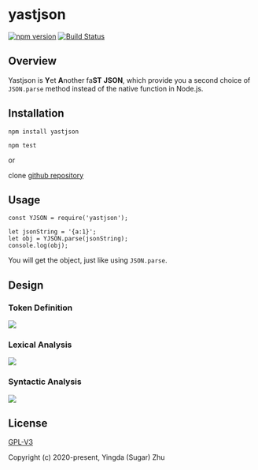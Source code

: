 # yastjson
[![npm version](https://badge.fury.io/js/yastjson.svg)](https://badge.fury.io/js/yastjson)
[![Build Status](https://travis-ci.org/zhuyingda/yastjson.svg?branch=master)](https://travis-ci.org/zhuyingda/yastjson)

## Overview
Yastjson is **Y**et **A**nother fa**ST** **JSON**, which provide you a second choice of `JSON.parse` method instead of the native function in Node.js.

## Installation

```
npm install yastjson

npm test
```

or

clone [github repository](https://github.com/zhuyingda/yastjson)

## Usage

```
const YJSON = require('yastjson');

let jsonString = '{a:1}';
let obj = YJSON.parse(jsonString);
console.log(obj);
```

You will get the object, just like using `JSON.parse`.

## Design

### Token Definition
![](https://www.zhuyingda.com/static/img/yastjson-token.svg)

### Lexical Analysis
![](https://www.zhuyingda.com/static/img/yastjson-fsm.svg)

### Syntactic Analysis
![](https://www.zhuyingda.com/static/img/yastjson-bnf.svg)

## License

[GPL-V3](http://www.gnu.org/licenses/)

Copyright (c) 2020-present, Yingda (Sugar) Zhu